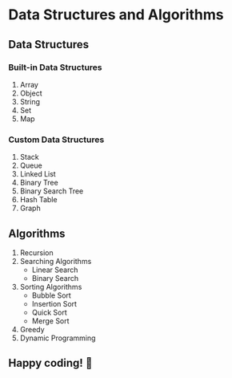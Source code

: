 # Data Structures and Algorithms

## Data Structures

### Built-in Data Structures

1. Array
2. Object
3. String
4. Set
5. Map

### Custom Data Structures

1. Stack
2. Queue
3. Linked List
4. Binary Tree
5. Binary Search Tree
6. Hash Table
7. Graph

## Algorithms

1. Recursion
2. Searching Algorithms
   - Linear Search
   - Binary Search
3. Sorting Algorithms
   - Bubble Sort
   - Insertion Sort
   - Quick Sort
   - Merge Sort
4. Greedy
5. Dynamic Programming

## Happy coding! 🚀